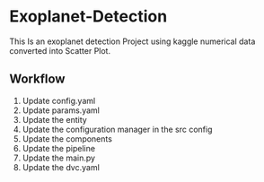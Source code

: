 # Exoplanet-Detection

This Is an exoplanet detection Project using kaggle numerical data converted into Scatter Plot.

## Workflow

1. Update config.yaml
2. Update params.yaml
3. Update the entity
4. Update the configuration manager in the src config
5. Update the components
6. Update the pipeline
7. Update the main.py
8. Update the dvc.yaml


